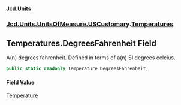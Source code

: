 #### [Jcd.Units](index.md 'index')
### [Jcd.Units.UnitsOfMeasure.USCustomary](Jcd.Units.UnitsOfMeasure.USCustomary.md 'Jcd.Units.UnitsOfMeasure.USCustomary').[Temperatures](Jcd.Units.UnitsOfMeasure.USCustomary.Temperatures.md 'Jcd.Units.UnitsOfMeasure.USCustomary.Temperatures')

## Temperatures.DegreesFahrenheit Field

A(n) degrees fahrenheit. Defined in terms of a(n) SI degrees celcius.

```csharp
public static readonly Temperature DegreesFahrenheit;
```

#### Field Value
[Temperature](Jcd.Units.UnitTypes.Temperature.md 'Jcd.Units.UnitTypes.Temperature')